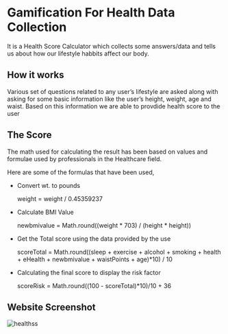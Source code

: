 
# Gamification For Health Data Collection

It is a Health Score Calculator which collects some answers/data and tells us about how our lifestyle habbits affect our body. 

## How it works

Various set of questions related to any user’s lifestyle are asked along with asking for some basic information like the user’s height, weight, age and waist. Based on this information we are able to provdide health score to the user 

## The Score

The math used for calculating the result has been based on values and formulae used by professionals in the Healthcare  field.

Here are some of the formulas that have been used,

- Convert wt. to pounds 
  
   weight = weight / 0.45359237 

- Calculate BMI Value
  
   newbmivalue = Math.round((weight * 703) / (height * height))

- Get the Total score using the data provided by the use
  
  scoreTotal = Math.round((sleep + exercise + alcohol + smoking + health + eHealth + newbmivalue + waistPoints + age)*10) / 10

- Calculating the final score to display the risk factor  

  scoreRisk = Math.round((100 - scoreTotal)*10)/10 + 36

## Website Screenshot

![healthss](https://user-images.githubusercontent.com/94172448/168309601-216aa540-eda4-401d-9adf-9712c5ae5371.jpg)
